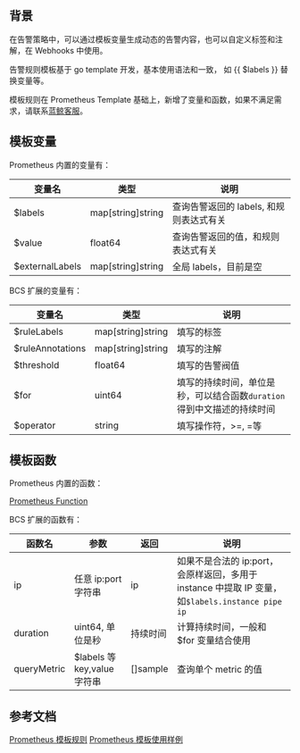 ## 背景

在告警策略中，可以通过模板变量生成动态的告警内容，也可以自定义标签和注解，在 Webhooks 中使用。

告警规则模板基于 go template 开发，基本使用语法和一致， 如 {{ $labels }}  替换变量等。

模板规则在 Prometheus Template 基础上，新增了变量和函数，如果不满足需求，请联系[蓝鲸客服](https://wpa1.qq.com/KziXGWJs?_type=wpa&qidian=true)。

## 模板变量

Prometheus 内置的变量有：

| 变量名  |  类型  |  说明 |
| ------------ | ------------ | ------------ |
| $labels     | map[string]string  | 查询告警返回的 labels, 和规则表达式有关 |
| $value      | float64  | 查询告警返回的值，和规则表达式有关 |
| $externalLabels  | map[string]string  | 全局 labels，目前是空 |

BCS 扩展的变量有：

| 变量名  |  类型  |  说明 |
| ------------ | ------------ | ------------ |
| $ruleLabels  | map[string]string  | 填写的标签 |
| $ruleAnnotations  | map[string]string  | 填写的注解 |
| $threshold  | float64  | 填写的告警阀值 |
| $for  | uint64  | 填写的持续时间，单位是秒，可以结合函数`duration`得到中文描述的持续时间 |
| $operator  | string  | 填写操作符，>=, =等 |

## 模板函数

Prometheus 内置的函数：

[Prometheus Function](https://prometheus.io/docs/prometheus/latest/configuration/template_reference/#functions)

BCS 扩展的函数有：

| 函数名  | 参数  | 返回 | 说明 |
| ------------ | ------------ | ------------ | ------------ |
| ip  | 任意 ip:port 字符串  | ip | 如果不是合法的 ip:port，会原样返回，多用于 instance 中提取 IP 变量，如`$labels.instance pipe ip` |
| duration  | uint64, 单位是秒  | 持续时间 | 计算持续时间，一般和 $for 变量结合使用 |
| queryMetric  | $labels 等 key,value 字符串  | []sample | 查询单个 metric 的值 |

## 参考文档

[Prometheus 模板规则](https://prometheus.io/docs/prometheus/latest/configuration/template_reference/)
[Prometheus 模板使用样例](https://prometheus.io/docs/prometheus/latest/configuration/template_examples/)